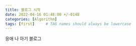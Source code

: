 ```yaml
---
title: 블로그 시작
date: 2022-04-16 01:48:00 +/-0148
categories: [Algorithm]
tags: [first]     # TAG names should always be lowercase
---
```


응애 나 아기 블로그
